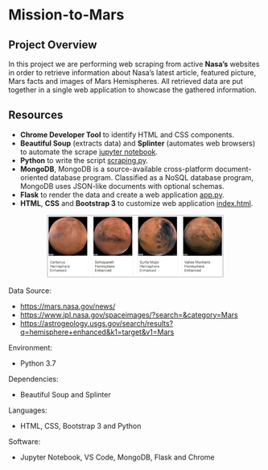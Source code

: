 # Mission-to-Mars

## Project Overview

In this project we are performing web scraping from active **Nasa’s** websites in order to retrieve information about Nasa’s latest article, featured picture, Mars facts and images of Mars Hemispheres. All retrieved data are put together in a single web application to showcase the gathered information.

## Resources 

- **Chrome Developer Tool** to identify HTML and CSS components.
- **Beautiful Soup** (extracts data) and **Splinter** (automates web browsers) to automate the scrape [jupyter notebook](Mission_to_Mars_Challenge.ipynb).
- **Python** to write the script [scraping.py](scraping.py).
- **MongoDB**, MongoDB is a source-available cross-platform document-oriented database program. Classified as a NoSQL database program, MongoDB uses JSON-like documents with optional schemas.
- **Flask** to render the data and create a web application [app.py](app.py).
- **HTML**, **CSS** and **Bootstrap 3** to customize web application [index.html](templates/index.html).

<p align="center">  
  
<img src="Images/Mars-hemisphere_thumb.PNG" width="70%" height="70%">
  
</p>


Data Source:
- https://mars.nasa.gov/news/
- https://www.jpl.nasa.gov/spaceimages/?search=&category=Mars
- https://astrogeology.usgs.gov/search/results?q=hemisphere+enhanced&k1=target&v1=Mars

Environment: 
- Python 3.7

Dependencies: 
- Beautiful Soup and Splinter 

Languages: 
- HTML, CSS, Bootstrap 3 and Python

Software: 
- Jupyter Notebook, VS Code, MongoDB, Flask and Chrome
